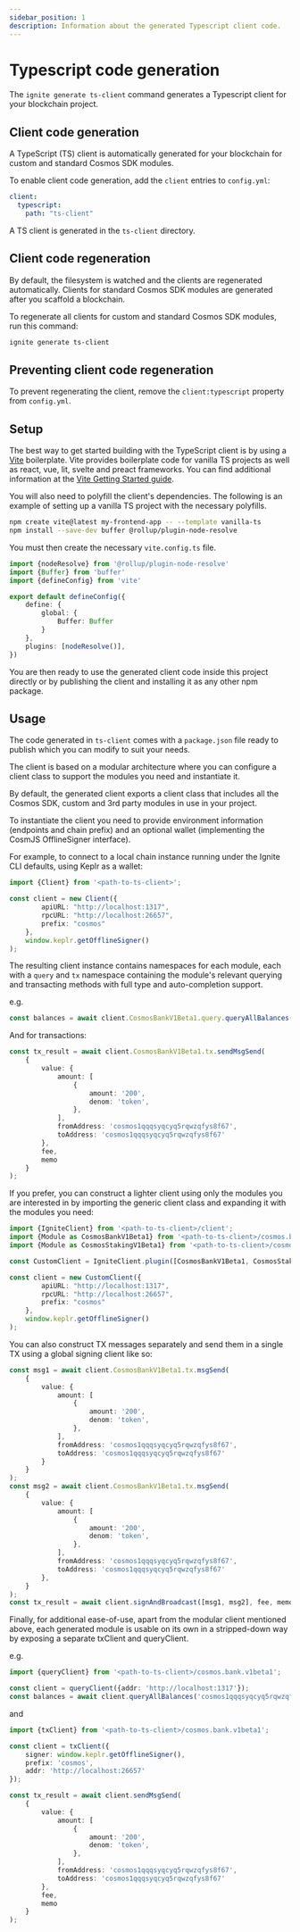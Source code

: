 ```yaml
---
sidebar_position: 1
description: Information about the generated Typescript client code.
---
```


# Typescript code generation

The `ignite generate ts-client` command generates a Typescript client for your blockchain project.

## Client code generation

A TypeScript (TS) client is automatically generated for your blockchain for custom and standard Cosmos SDK modules.

To enable client code generation, add the `client` entries to `config.yml`:

```yaml
client:
  typescript:
    path: "ts-client"
```

A TS client is generated in the `ts-client` directory.

## Client code regeneration

By default, the filesystem is watched and the clients are regenerated automatically. Clients for standard Cosmos SDK
modules are generated after you scaffold a blockchain.

To regenerate all clients for custom and standard Cosmos SDK modules, run this command:

```bash
ignite generate ts-client
```

## Preventing client code regeneration

To prevent regenerating the client, remove the `client:typescript` property from `config.yml`.

## Setup

The best way to get started building with the TypeScript client is by using a [Vite](https://vitejs.dev/) boilerplate.
Vite provides boilerplate code for vanilla TS projects as well as react, vue, lit, svelte and preact frameworks.
You can find additional information at the [Vite Getting Started guide](https://vitejs.dev/guide/).

You will also need to polyfill the client's dependencies. The following is an example of setting up a vanilla TS
project with the necessary polyfills.

```bash
npm create vite@latest my-frontend-app -- --template vanilla-ts
npm install --save-dev buffer @rollup/plugin-node-resolve
```

You must then create the necessary `vite.config.ts` file.

```typescript
import {nodeResolve} from '@rollup/plugin-node-resolve'
import {Buffer} from 'buffer'
import {defineConfig} from 'vite'

export default defineConfig({
    define: {
        global: {
            Buffer: Buffer
        }
    },
    plugins: [nodeResolve()],
})
```

You are then ready to use the generated client code inside this project directly or by publishing the client and
installing it as any other npm package.

## Usage

The code generated in `ts-client` comes with a `package.json` file ready to publish which you can modify to suit your
needs.

The client is based on a modular architecture where you can configure a client class to support the modules you need
and instantiate it.

By default, the generated client exports a client class that includes all the Cosmos SDK, custom and 3rd party modules
in use in your project.

To instantiate the client you need to provide environment information (endpoints and chain prefix) and an optional
wallet (implementing the CosmJS OfflineSigner interface).

For example, to connect to a local chain instance running under the Ignite CLI defaults, using Keplr as a wallet:

```typescript
import {Client} from '<path-to-ts-client>';

const client = new Client({
        apiURL: "http://localhost:1317",
        rpcURL: "http://localhost:26657",
        prefix: "cosmos"
    },
    window.keplr.getOfflineSigner()
);
```

The resulting client instance contains namespaces for each module, each with a `query` and `tx` namespace containing
the module's relevant querying and transacting methods with full type and auto-completion support.

e.g.

```typescript
const balances = await client.CosmosBankV1Beta1.query.queryAllBalances('cosmos1qqqsyqcyq5rqwzqfys8f67');
```

And for transactions:

```typescript
const tx_result = await client.CosmosBankV1Beta1.tx.sendMsgSend(
    {
        value: {
            amount: [
                {
                    amount: '200',
                    denom: 'token',
                },
            ],
            fromAddress: 'cosmos1qqqsyqcyq5rqwzqfys8f67',
            toAddress: 'cosmos1qqqsyqcyq5rqwzqfys8f67'
        },
        fee,
        memo
    }
);
```

If you prefer, you can construct a lighter client using only the modules you are interested in by importing the
generic client class and expanding it with the modules you need:

```typescript
import {IgniteClient} from '<path-to-ts-client>/client';
import {Module as CosmosBankV1Beta1} from '<path-to-ts-client>/cosmos.bank.v1beta1'
import {Module as CosmosStakingV1Beta1} from '<path-to-ts-client>/cosmos.staking.v1beta1'

const CustomClient = IgniteClient.plugin([CosmosBankV1Beta1, CosmosStakingV1Beta1]);

const client = new CustomClient({
        apiURL: "http://localhost:1317",
        rpcURL: "http://localhost:26657",
        prefix: "cosmos"
    },
    window.keplr.getOfflineSigner()
);
```

You can also construct TX messages separately and send them in a single TX using a global signing client like so:

```typescript
const msg1 = await client.CosmosBankV1Beta1.tx.msgSend(
    {
        value: {
            amount: [
                {
                    amount: '200',
                    denom: 'token',
                },
            ],
            fromAddress: 'cosmos1qqqsyqcyq5rqwzqfys8f67',
            toAddress: 'cosmos1qqqsyqcyq5rqwzqfys8f67'
        }
    }
);
const msg2 = await client.CosmosBankV1Beta1.tx.msgSend(
    {
        value: {
            amount: [
                {
                    amount: '200',
                    denom: 'token',
                },
            ],
            fromAddress: 'cosmos1qqqsyqcyq5rqwzqfys8f67',
            toAddress: 'cosmos1qqqsyqcyq5rqwzqfys8f67'
        },
    }
);
const tx_result = await client.signAndBroadcast([msg1, msg2], fee, memo);
```

Finally, for additional ease-of-use, apart from the modular client mentioned above, each generated module is usable on
its own in a stripped-down way by exposing a separate txClient and queryClient.

e.g.

```typescript
import {queryClient} from '<path-to-ts-client>/cosmos.bank.v1beta1';

const client = queryClient({addr: 'http://localhost:1317'});
const balances = await client.queryAllBalances('cosmos1qqqsyqcyq5rqwzqfys8f67');
```

and

```typescript
import {txClient} from '<path-to-ts-client>/cosmos.bank.v1beta1';

const client = txClient({
    signer: window.keplr.getOfflineSigner(),
    prefix: 'cosmos',
    addr: 'http://localhost:26657'
});

const tx_result = await client.sendMsgSend(
    {
        value: {
            amount: [
                {
                    amount: '200',
                    denom: 'token',
                },
            ],
            fromAddress: 'cosmos1qqqsyqcyq5rqwzqfys8f67',
            toAddress: 'cosmos1qqqsyqcyq5rqwzqfys8f67'
        },
        fee,
        memo
    }
);
```
